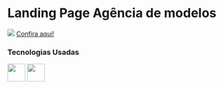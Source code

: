 <h1>Landing Page Agência de modelos</h1>
<p>
<img src="https://i.imgur.com/WtWgkxK.png">
<a href="https://raphacalixto.github.io/Verse/">Confira aqui!</a> 
<h3> Tecnologias Usadas</h3>
<img width="40" src="https://cdn.jsdelivr.net/gh/devicons/devicon/icons/html5/html5-plain-wordmark.svg">
<img width="40" src="https://cdn.jsdelivr.net/gh/devicons/devicon/icons/css3/css3-plain-wordmark.svg">
